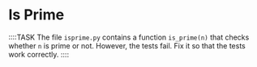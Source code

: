 # Is Prime

::::TASK
The file `isprime.py` contains a function `is_prime(n)` that checks whether `n` is prime or not.
However, the tests fail.
Fix it so that the tests work correctly.
::::
